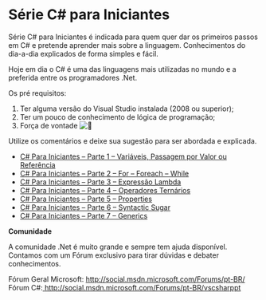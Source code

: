 # Série C# para Iniciantes

Série C# para Iniciantes é indicada para quem quer dar os primeiros passos em C# e pretende aprender mais sobre a linguagem. Conhecimentos do dia-a-dia explicados de forma simples e fácil.

Hoje em dia o C# é uma das linguagens mais utilizadas no mundo e a preferida entre os programadores .Net.

Os pré requisitos:

1. Ter alguma versão do Visual Studio instalada (2008 ou superior);
2. Ter um pouco de conhecimento de lógica de programação;
3. Força de vontade ![🙂](https://s.w.org/images/core/emoji/13.1.0/svg/1f642.svg)

Utilize os comentários e deixe sua sugestão para ser abordada e explicada.

- [C# Para Iniciantes – Parte 1 – Variáveis, Passagem por Valor ou Referência
  ](https://www.eduardopires.net.br/2012/07/c-sharp-iniciantes-passagem-valor-referencia/)
- [C# Para Iniciantes – Parte 2 – For – Foreach – While](https://www.eduardopires.net.br/2012/07/c-sharp-iniciantes-laco-for-foreach-while/)
- [C# Para Iniciantes – Parte 3 – Expressão Lambda](https://www.eduardopires.net.br/2012/07/c-sharp-iniciantes-expressao-lambda/)
- [C# Para Iniciantes – Parte 4 – Operadores Ternários](https://www.eduardopires.net.br/2012/07/c-sharp-iniciantes-operadores-ternarios/)
- [C# Para Iniciantes – Parte 5 – Properties](https://www.eduardopires.net.br/2012/08/c-csharp-iniciantes-properties/)
- [C# Para Iniciantes – Parte 6 – Syntactic Sugar](https://www.eduardopires.net.br/2012/08/c-sharp-iniciantes-syntactic-sugar/)
- [C# Para Iniciantes – Parte 7 – Generics](https://www.eduardopires.net.br/2012/10/c-sharp-iniciantes-generics/)

**Comunidade**

A comunidade .Net é muito grande e sempre tem ajuda disponível.
Contamos com um Fórum exclusivo para tirar dúvidas e debater conhecimentos.

Fórum Geral Microsoft:
[http://social.msdn.microsoft.com/Forums/pt-BR/
](http://social.msdn.microsoft.com/Forums/pt-BR/categories)Fórum C#:[
](http://social.msdn.microsoft.com/Forums/pt-BR/categories)http://social.msdn.microsoft.com/Forums/pt-BR/vscsharppt